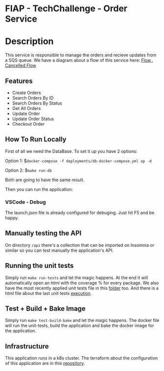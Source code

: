 # FIAP - TechChallenge - Order Service

# Description

This service is responsible to manage the orders and recieve updates from a SQS queue. We have a diagram about a flow of this service here: [Flow ](./docs/diagrams/flow-diagram.png), [Cancelled Flow](./docs/diagrams/cancelled-diagram.png) 

## Features

- Create Orders
- Search Orders By ID
- Search Orders By Status
- Get All Orders
- Update Order
- Update Order Status
- Checkout Order

## How To Run Locally

First of all we need the DataBase. To set it up you have 2 options:

Option 1: $```docker-compose -f deployments/db-docker-compose.yml up -d```

Option 2: $```make run-db```

Both are going to have the same result.

Then you can run the application:

### VSCode - Debug
The launch.json file is already configured for debuging. Just hit F5 and be happy.

## Manually testing the API

On directory ```/api``` there's a collection that can be imported on Insomnia or similar so you can test manually the application's API.

## Running the unit tests

Simply run ```make run-tests``` and let the magic happens. At the end it will automatically open an html with the coverage % for every package.
We also have the most recently applied unit tests file in this [folder](./docs/unit-tests-results/Capture.PNG) too. And there is a html file about the last unit tests [execution](./docs/unit-tests-results/coverage.html).

## Test + Build + Bake Image

Simply run ```make test-build-bake``` and let the magic happens. The docker file will run the unit-tests, build the application and bake the docker image for the application.

## Infrastructure

This application runs in a k8s cluster. The terraform about the configuration of this application are in this [repository](https://github.com/mauriciodm1998/order-service-gitops).
